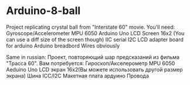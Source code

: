 # Arduino-8-ball
Project replicating crystal ball from "Interstate 60" movie.
You'll need:
  Gyroscope/Accelerometer MPU 6050
  Arduino Uno
  LCD Screen 16x2 (You can use a diff size of the screen though)
  IIC serial I2C LCD adapter board for arduino
  Arduino breadbord
  Wires obviously

Same in russian:
Проект, повторяющий шар предсказаний из фильма "Трасса 60".
Вам потребуется:
  Гироскоп/Акселерометр MPU 6050
  Aeduino Uno
  LCD экран 16х2(Вы можете использовать другой размер экрана)
  Шина ICC/I2C 
  Макетная плата ардуино
  Провода
